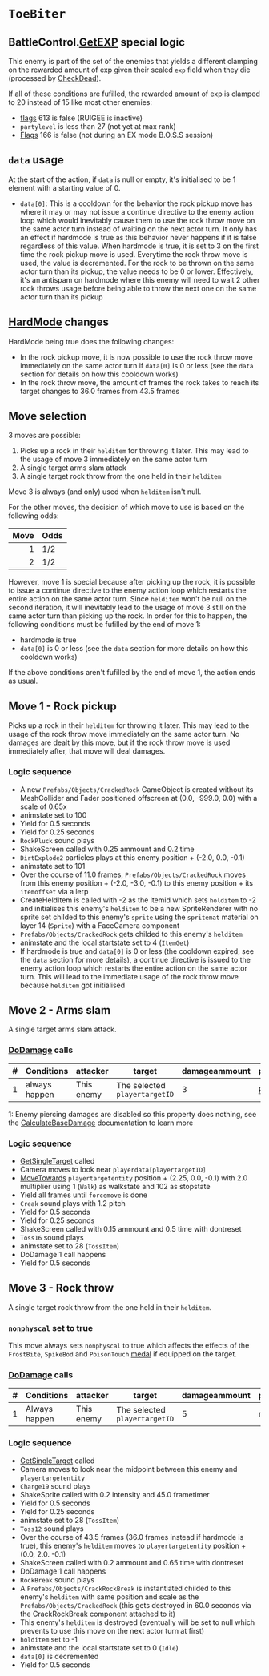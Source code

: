 # `ToeBiter`

## BattleControl.[GetEXP](../../../TextAsset%20Data/Enemies%20data.md#exp-logic) special logic
This enemy is part of the set of the enemies that yields a different clamping on the rewarded amount of exp given their scaled `exp` field when they die (processed by [CheckDead](../../Battle%20flow/Action%20coroutines/CheckDead.md)).

If all of these conditions are fufilled, the rewarded amount of exp is clamped to 20 instead of 15 like most other enemies:

- [flags](../Flags%20arrays/flags.md) 613 is false (RUIGEE is inactive)
- `partylevel` is less than 27 (not yet at max rank)
- [Flags](../Flags%20arrays/flags.md) 166 is false (not during an EX mode B.O.S.S session)

## `data` usage
At the start of the action, if `data` is null or empty, it's initialised to be 1 element with a starting value of 0.

- `data[0]`: This is a cooldown for the behavior the rock pickup move has where it may or may not issue a continue directive to the enemy action loop which would inevitably cause them to use the rock throw move on the same actor turn instead of waiting on the next actor turn. It only has an effect if hardmode is true as this behavior never happens if it is false regardless of this value. When hardmode is true, it is set to 3 on the first time the rock pickup move is used. Everytime the rock throw move is used, the value is decremented. For the rock to be thrown on the same actor turn than its pickup, the value needs to be 0 or lower. Effectively, it's an antispam on hardmode where this enemy will need to wait 2 other rock throws usage before being able to throw the next one on the same actor turn than its pickup

## [HardMode](../../Damage%20pipeline/HardMode.md) changes
HardMode being true does the following changes:

- In the rock pickup move, it is now possible to use the rock throw move immediately on the same actor turn if `data[0]` is 0 or less (see the `data` section for details on how this cooldown works)
- In the rock throw move, the amount of frames the rock takes to reach its target changes to 36.0 frames from 43.5 frames

## Move selection
3 moves are possible:

1. Picks up a rock in their `helditem` for throwing it later. This may lead to the usage of move 3 immediately on the same actor turn
2. A single target arms slam attack
3. A single target rock throw from the one held in their `helditem`

Move 3 is always (and only) used when `helditem` isn't null.

For the other moves, the decision of which move to use is based on the following odds:

|Move|Odds|
|---:|----|
|1|1/2|
|2|1/2|

However, move 1 is special because after picking up the rock, it is possible to issue a continue directive to the enemy action loop which restarts the entire action on the same actor turn. Since `helditem` won't be null on the second iteration, it will inevitably lead to the usage of move 3 still on the same actor turn than picking up the rock. In order for this to happen, the following conditions must be fufilled by the end of move 1:

- hardmode is true
- `data[0]` is 0 or less (see the `data` section for more details on how this cooldown works)

If the above conditions aren't fufilled by the end of move 1, the action ends as usual.

## Move 1 - Rock pickup
Picks up a rock in their `helditem` for throwing it later. This may lead to the usage of the rock throw move immediately on the same actor turn. No damages are dealt by this move, but if the rock throw move is used immediately after, that move will deal damages.

### Logic sequence

- A new `Prefabs/Objects/CrackedRock` GameObject is created without its MeshCollider and Fader positioned offscreen at (0.0, -999.0, 0.0) with a scale of 0.65x
- animstate set to 100
- Yield for 0.5 seconds
- Yield for 0.25 seconds
- `RockPluck` sound plays
- ShakeScreen called with 0.25 ammount and 0.2 time
- `DirtExplode2` particles plays at this enemy position + (-2.0, 0.0, -0.1)
- animstate set to 101
- Over the course of 11.0 frames, `Prefabs/Objects/CrackedRock` moves from this enemy position + (-2.0, -3.0, -0.1) to this enemy position + its `itemoffset` via a lerp
- CreateHeldItem is called with -2 as the itemid which sets `holditem` to -2 and initialises this enemy's `helditem` to be a new SpriteRenderer with no sprite set childed to this enemy's `sprite` using the `spritemat` material on layer 14 (`Sprite`) with a FaceCamera component
- `Prefabs/Objects/CrackedRock` gets childed to this enemy's `helditem`
- animstate and the local startstate set to 4 (`ItemGet`)
- If hardmode is true and `data[0]` is 0 or less (the cooldown expired, see the `data` section for more details), a continue directive is issued to the enemy action loop which restarts the entire action on the same actor turn. This will lead to the immediate usage of the rock throw move because `helditem` got initialised

## Move 2 - Arms slam
A single target arms slam attack.

### [DoDamage](../../Damage%20pipeline/DoDamage.md) calls

|#|Conditions|attacker|target|damageammount|property|overrides|block|
|-:|---|---|---|---|---|---|---|
|1|always happen|This enemy|The selected `playertargetID`|3|[Pierce](../../Damage%20pipeline/AttackProperty.md)<sup>1</sup>|null|`commandsuccess`|

1: Enemy piercing damages are disabled so this property does nothing, see the [CalculateBaseDamage](../../Damage%20pipeline/CalculateBaseDamage.md#piercing) documentation to learn more

### Logic sequence

- [GetSingleTarget](../../Actors%20states/Targetting/GetRandomAvaliablePlayer.md#getsingletarget) called
- Camera moves to look near `playerdata[playertargetID]`
- [MoveTowards](../../../Entities/EntityControl/EntityControl%20Methods.md#movetowards) `playertargetentity` position + (2.25, 0.0, -0.1) with 2.0 multiplier using 1 (`Walk`) as walkstate and 102 as stopstate
- Yield all frames until `forcemove` is done
- `Creak` sound plays with 1.2 pitch
- Yield for 0.5 seconds
- Yield for 0.25 seconds
- ShakeScreen called with 0.15 ammount and 0.5 time with dontreset
- `Toss16` sound plays
- animstate set to 28 (`TossItem`)
- DoDamage 1 call happens
- Yield for 0.5 seconds

## Move 3 - Rock throw
A single target rock throw from the one held in their `helditem`.

### `nonphyscal` set to true
This move always sets `nonphyscal` to true which affects the effects of the `FrostBite`, `SpikeBod` and `PoisonTouch` [medal](../Enums%20and%20IDs/Medal.md) if equipped on the target.

### [DoDamage](../../Damage%20pipeline/DoDamage.md) calls

|#|Conditions|attacker|target|damageammount|property|overrides|block|
|-:|---|---|---|---|---|---|---|
|1|Always happen|This enemy|The selected `playertargetID`|5|null|null|`commandsuccess`|

### Logic sequence

- [GetSingleTarget](../../Actors%20states/Targetting/GetRandomAvaliablePlayer.md#getsingletarget) called
- Camera moves to look near the midpoint between this enemy and `playertargetentity`
- `Charge19` sound plays
- ShakeSprite called with 0.2 intensity and 45.0 frametimer
- Yield for 0.5 seconds
- Yield for 0.25 seconds
- animstate set to 28 (`TossItem`)
- `Toss12` sound plays
- Over the course of 43.5 frames (36.0 frames instead if hardmode is true), this enemy's `helditem` moves to `playertargetentity` position + (0.0, 2.0. -0.1)
- ShakeScreen called with 0.2 ammount and 0.65 time with dontreset
- DoDamage 1 call happens
- `RockBreak` sound plays
- A `Prefabs/Objects/CrackRockBreak` is instantiated childed to this enemy's `helditem` with same position and scale as the `Prefabs/Objects/CrackedRock` (this gets destroyed in 60.0 seconds via the CrackRockBreak component attached to it) 
- This enemy's `helditem` is destroyed (eventually will be set to null which prevents to use this move on the next actor turn at first)
- `holditem` set to -1
- animstate and the local startstate set to 0 (`Idle`)
- `data[0]` is decremented
- Yield for 0.5 seconds
